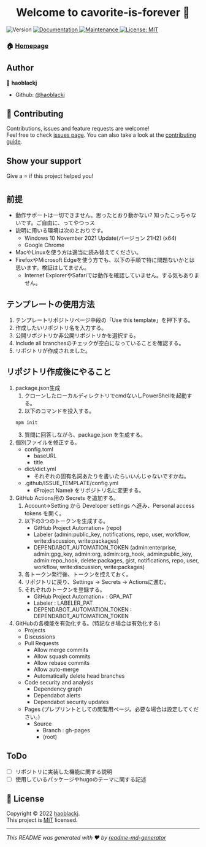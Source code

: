<h1 align="center">Welcome to cavorite-is-forever 👋</h1>
<p>
  <img alt="Version" src="https://img.shields.io/badge/version-1.0.0-blue.svg?cacheSeconds=2592000" />
  <a href="https://github.com/haoblackj/Cavorite-is-Forever#readme" target="_blank">
    <img alt="Documentation" src="https://img.shields.io/badge/documentation-yes-brightgreen.svg" />
  </a>
  <a href="https://github.com/haoblackj/Cavorite-is-Forever/graphs/commit-activity" target="_blank">
    <img alt="Maintenance" src="https://img.shields.io/badge/Maintained%3F-yes-green.svg" />
  </a>
  <a href="https://github.com/haoblackj/Cavorite-is-Forever/blob/master/LICENSE" target="_blank">
    <img alt="License: MIT" src="https://img.shields.io/github/license/haoblackj/cavorite-is-forever" />
  </a>
</p>


### 🏠 [Homepage](https://github.com/haoblackj/Cavorite-is-Forever#readme)

## Author

👤 **haoblackj**

* Github: [@haoblackj](https://github.com/haoblackj)

## 🤝 Contributing

Contributions, issues and feature requests are welcome!<br />Feel free to check [issues page](https://github.com/haoblackj/Cavorite-is-Forever/issues). You can also take a look at the [contributing guide](https://github.com/haoblackj/Cavorite-is-Forever/blob/master/CONTRIBUTING.md).

## Show your support

Give a ⭐️ if this project helped you!

##  前提
- 動作サポートは一切できません。思ったとおり動かない? 知ったこっちゃないです。ご自由に、ってやつっス
-  説明に用いる環境は次のとおりです。
    - Windows 10 November 2021 Update(バージョン 21H2) (x64)
    - Google Chrome
- MacやLinuxを使う方は適当に読み替えてください。
- FirefoxやMicrosoft Edgeを使う方でも、以下の手順で特に問題ないかとは思います。検証はしてません。
    - Internet ExplorerやSafariでは動作を確認していません。する気もありません。
##  テンプレートの使用方法
1.  テンプレートリポジトリページ中段の「Use this template」を押下する。
2.  作成したいリポジトリ名を入力する。
3.  公開リポジトリか非公開リポジトリかを選択する。
4.  Include all branchesのチェックが空白になっていることを確認する。
5.  リポジトリが作成されました。
## リポジトリ作成後にやること
1.  package.json生成
    1.  クローンしたローカルディレクトリでcmdないしPowerShellを起動する。
    2.  以下のコマンドを投入する。
    ~~~cmd:generate package.json
    npm init
    ~~~
    3.  質問に回答しながら、package.json を生成する。
3.  個別ファイルを修正する。
    - config.toml
        - baseURL
        - title
    - dict/dict.yml
        - それぞれの固有名詞あたりを書いたらいいんじゃないですかね。
    - .github/ISSUE_TEMPLATE/config.yml
        - 《Project Name》 をリポジトリ名に変更する。
2.  GitHub Actions用の Secrets を追加する。
    1.  Account→Setting から Developer settings へ進み、Personal access tokens を開く。
    2.  以下の3つのトークンを生成する。
        - GitHub Project Automation+ (repo)
        - Labeler (admin:public_key, notifications, repo, user, workflow, write:discussion, write:packages)
        - DEPENDABOT_AUTOMATION_TOKEN (admin:enterprise, admin:gpg_key, admin:org, admin:org_hook, admin:public_key, admin:repo_hook, delete:packages, gist, notifications, repo, user, workflow, write:discussion, write:packages)
    3.  各トークン発行後、トークンを控えておく。
    4.  リポジトリに戻り、Settings → Secrets → Actionsに進む。
    5.  それぞれのトークンを登録する。
        - GitHub Project Automation+ : GPA_PAT
        - Labeler : LABELER_PAT
        - DEPENDABOT_AUTOMATION_TOKEN : DEPENDABOT_AUTOMATION_TOKEN
4.  GitHubの各機能を有効化する。(特記なき場合は有効化する)
    - Projects
    - Discussions
    - Pull Requests
        - Allow merge commits
        - Allow squash commits
        - Allow rebase commits
        - Allow auto-merge
        - Automatically delete head branches
    - Code security and analysis
        - Dependency graph
        - Dependabot alerts
        - Dependabot security updates
    - Pages (プレプリントとしての閲覧用ページ。必要な場合は設定してください。)
        - Source
            - Branch : gh-pages
            - (root)

## ToDo
- [ ] リポジトリに実装した機能に関する説明
- [ ] 使用しているパッケージやhugoのテーマに関する記述

## 📝 License

Copyright © 2022 [haoblackj](https://github.com/haoblackj).<br />
This project is [MIT](https://github.com/haoblackj/Cavorite-is-Forever/blob/master/LICENSE) licensed.

***
_This README was generated with ❤️ by [readme-md-generator](https://github.com/kefranabg/readme-md-generator)_